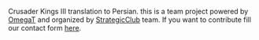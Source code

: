 Crusader Kings III translation to Persian. this is a team project powered by [OmegaT](https://omegat.org/) and organized by [StrategicClub](https://strategicclub.ir) team.
If you want to contribute fill our contact form [here](https://strategicclub.ir/contact/).
